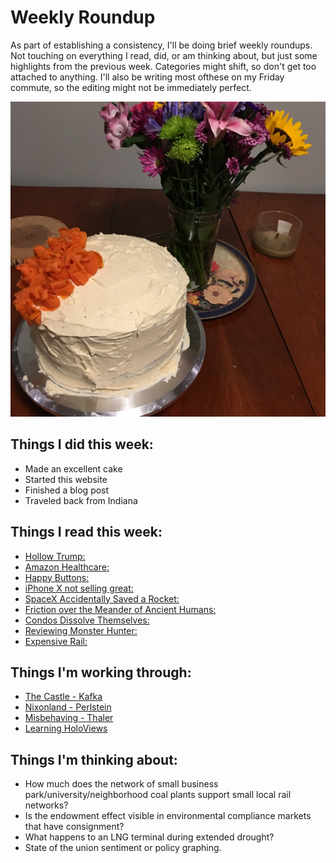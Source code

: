 # Weekly Roundup

As part of establishing a consistency, I'll be doing brief weekly roundups. Not touching on everything I read, did, or am thinking about, but just some highlights from the previous week. Categories might shift, so don't get too attached to anything. I'll also be writing most ofthese on my Friday commute, so the editing might not be immediately perfect.

![](https://github.com/cwaldoch/cwaldoch.github.io/blob/master/_posts/IMG_3113.JPG?raw=true)

## Things I did this week:
* Made an excellent cake
* Started this website
* Finished a blog post
* Traveled back from Indiana

## Things I read this week:
* [Hollow Trump:](https://www.vox.com/2018/1/30/16950192/state-of-the-union-problems)
* [Amazon Healthcare:](https://stratechery.com/2018/amazon-health/)
* [Happy Buttons:](https://www.newyorker.com/magazine/2018/02/05/customer-satisfaction-at-the-push-of-a-button)
* [iPhone X not selling great:](https://arstechnica.com/gadgets/2018/01/report-apple-making-fewer-iphone-xs-due-to-weak-demand/)
* [SpaceX Accidentally Saved a Rocket:](https://arstechnica.com/science/2018/02/amazingly-spacex-fails-to-expend-its-rocket/)
* [Friction over the Meander of Ancient Humans:](https://arstechnica.com/science/2018/01/new-discoveries-raise-critical-questions-for-out-of-africa-hypothesis/)
* [Condos Dissolve Themselves:](https://ggwash.org/view/66349/the-huntington-club-redevelopment-is-a-hopeful-sign)
* [Reviewing Monster Hunter:](https://waypoint.vice.com/en_us/article/8xvpw5/monster-hunter-world-review)
* [Expensive Rail:](https://www.citylab.com/transportation/2018/01/why-its-so-expensive-to-build-urban-rail-in-the-us/551408/)

## Things I'm working through:
* [The Castle - Kafka](http://amzn.to/2FFTfwF)
* [Nixonland - Perlstein](http://amzn.to/2Ey4V5b)
* [Misbehaving - Thaler](http://amzn.to/2GFsk5i)
* [Learning HoloViews](http://holoviews.org/)

## Things I'm thinking about:
* How much does the network of small business park/university/neighborhood coal plants support small local rail networks?
* Is the endowment effect visible in environmental compliance markets that have consignment?
* What happens to an LNG terminal during extended drought?
* State of the union sentiment or policy graphing.



